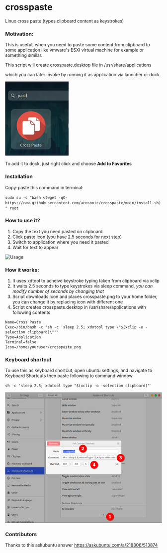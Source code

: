 # crosspaste
Linux cross paste (types clipboard content as keystrokes)

### Motivation:

This is useful, when you need to paste some content from clipboard to some application like
vmware's ESXI virtual machine for example or something similar. 

This script will create crosspaste.desktop file in /usr/share/applications 

which you can later invoke by running it as application via launcher or dock.

![Screenshot1](ksnip_20221004-124918.png)

To add it to dock, just right click and choose **Add to Favorites**

### Installation

Copy-paste this command in terminal:

`sudo su -c "bash <(wget -qO- https://raw.githubusercontent.com/acosonic/crosspaste/main/install.sh)" root`


### How to use it?

1. Copy the text you need pasted on clipboard.
2. Click paste icon (you have 2.5 seconds for next step)
3. Switch to application where you need it pasted
4. Wait for text to appear

![Usage](vokoscreen-2022-10-04_14-51-29.gif)

### How it works:

1. It uses xdtool to acheive keystroke typing taken from clipboard via xclip
2. It waits 2.5 seconds to type keystrokes via sleep command, *you can modify number of seconds by changing that*
3. Script downloads icon and places crosspaste.png to your home folder, you can change it by replacing icon with different one
4. Script creates crosspaste.desktop in /usr/share/applications with following contents

```[Desktop Entry]
Name=Cross Paste
Exec=/bin/bash -c "sh -c 'sleep 2.5; xdotool type \"$(xclip -o -selection clipboard)\"'"
Type=Application
Terminal=false
Icon=/home/youruser/crosspaste.png
```
### Keyboard shortcut

To use this as keyboard shortcut, open ubuntu settings, and navigate to Keyboard Shortcuts
then paste following to command window

`sh -c 'sleep 2.5; xdotool type "$(xclip -o -selection clipboard)"'`

![Keyboard](ksnip_20221005-084927.png)


### Contributors

Thanks to this askubuntu answer
https://askubuntu.com/a/218306/513874


